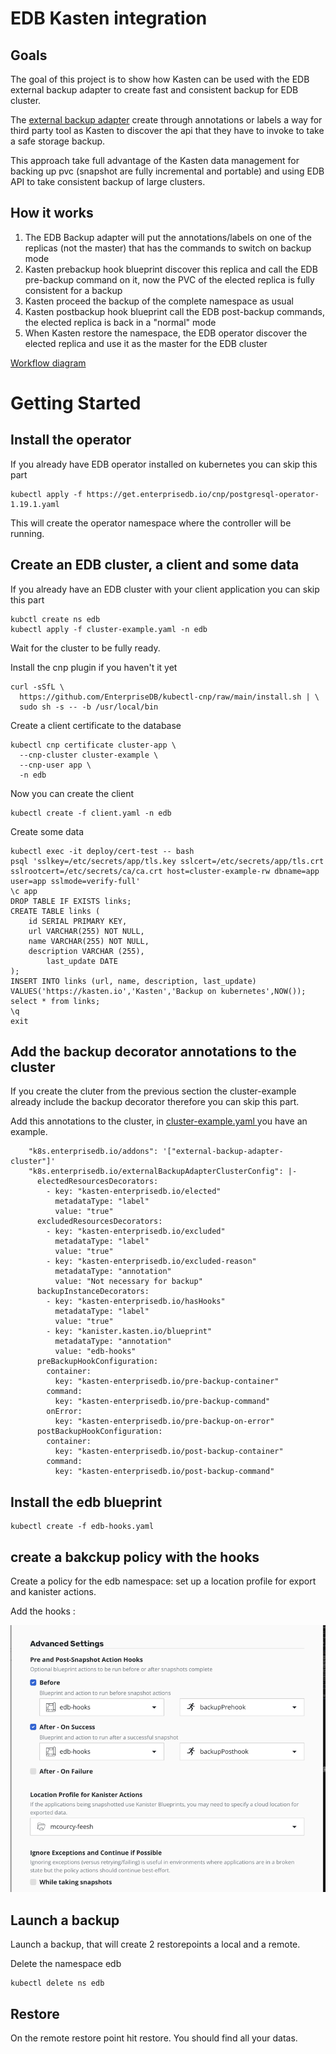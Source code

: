 # EDB Kasten integration 

## Goals

The goal of this project is to show how Kasten can be used with the EDB external backup adapter to create fast and consistent backup for EDB cluster.

The [external backup adapter](https://www.enterprisedb.com/docs/postgres_for_kubernetes/latest/addons/) create through annotations or labels a way for third party tool as Kasten to discover the api that they have to invoke to take a safe storage backup. 

This approach take full advantage of the Kasten data management for backing up pvc (snapshot are fully incremental and portable) and using EDB API to take consistent backup of large clusters.

## How it works 

1. The EDB Backup adapter will put the annotations/labels on one of the replicas (not the master) that has the commands to switch on backup mode 
2. Kasten prebackup hook blueprint discover this replica and call the EDB pre-backup command on it, now the PVC of the elected replica is fully consistent for a backup
3. Kasten proceed the backup of the complete namespace as usual
4. Kasten postbackup hook blueprint call the EDB post-backup commands, the elected replica is back in a "normal" mode
5. When Kasten restore the namespace, the EDB operator discover the elected replica and use it as the master for the EDB cluster

[Workflow diagram](./images/edb-backup-adapter.drawio.png)

# Getting Started 
## Install the operator 

If you already have EDB operator installed on kubernetes you can skip this part  

```
kubectl apply -f https://get.enterprisedb.io/cnp/postgresql-operator-1.19.1.yaml
```

This will create the operator namespace where the controller will be running.

## Create an EDB cluster, a client and some data 

If you already have an EDB cluster with your client application you can skip this part

```
kubctl create ns edb
kubectl apply -f cluster-example.yaml -n edb
```

Wait for the cluster to be fully ready.

Install the cnp plugin if you haven't it yet 
```
curl -sSfL \
  https://github.com/EnterpriseDB/kubectl-cnp/raw/main/install.sh | \
  sudo sh -s -- -b /usr/local/bin
```

Create a client certificate to the database
```
kubectl cnp certificate cluster-app \
  --cnp-cluster cluster-example \
  --cnp-user app \
  -n edb 
```

Now you can create the client 
```
kubectl create -f client.yaml -n edb 
```

Create some data 
```
kubectl exec -it deploy/cert-test -- bash
psql 'sslkey=/etc/secrets/app/tls.key sslcert=/etc/secrets/app/tls.crt sslrootcert=/etc/secrets/ca/ca.crt host=cluster-example-rw dbname=app user=app sslmode=verify-full'
\c app
DROP TABLE IF EXISTS links;
CREATE TABLE links (
	id SERIAL PRIMARY KEY,
	url VARCHAR(255) NOT NULL,
	name VARCHAR(255) NOT NULL,
	description VARCHAR (255),
        last_update DATE
);
INSERT INTO links (url, name, description, last_update) VALUES('https://kasten.io','Kasten','Backup on kubernetes',NOW());
select * from links;
\q
exit
```

## Add the backup decorator annotations to the cluster 

If you create the cluter from the previous section the cluster-example already include the backup decorator therefore you can skip this part.

Add this annotations to the cluster, in [cluster-example.yaml ](./cluster-example.yaml) you have an example. 

```
    "k8s.enterprisedb.io/addons": '["external-backup-adapter-cluster"]'
    "k8s.enterprisedb.io/externalBackupAdapterClusterConfig": |-
      electedResourcesDecorators:
        - key: "kasten-enterprisedb.io/elected"
          metadataType: "label"
          value: "true"
      excludedResourcesDecorators:
        - key: "kasten-enterprisedb.io/excluded"
          metadataType: "label"
          value: "true"
        - key: "kasten-enterprisedb.io/excluded-reason"
          metadataType: "annotation"
          value: "Not necessary for backup"
      backupInstanceDecorators:
        - key: "kasten-enterprisedb.io/hasHooks"
          metadataType: "label"
          value: "true"
        - key: "kanister.kasten.io/blueprint"
          metadataType: "annotation"
          value: "edb-hooks"
      preBackupHookConfiguration:
        container:
          key: "kasten-enterprisedb.io/pre-backup-container"
        command:
          key: "kasten-enterprisedb.io/pre-backup-command"
        onError:
          key: "kasten-enterprisedb.io/pre-backup-on-error"
      postBackupHookConfiguration:
        container:
          key: "kasten-enterprisedb.io/post-backup-container"
        command:
          key: "kasten-enterprisedb.io/post-backup-command"
```

## Install the edb blueprint

```
kubectl create -f edb-hooks.yaml
```

## create a bakckup policy with the hooks 

Create a policy for the edb namespace: set up a location profile for export and kanister actions. 

Add the hooks :

![Policy hooks](./images/policy-hooks.png)


## Launch a backup 

Launch a backup, that will create 2 restorepoints a local and a remote.

Delete the namespace edb 

```
kubectl delete ns edb
```

## Restore 

On the remote restore point hit restore. You should find all your datas.




